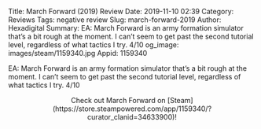 Title: March Forward (2019) Review
Date: 2019-11-10 02:39
Category: Reviews
Tags: negative review
Slug: march-forward-2019
Author: Hexadigital
Summary: EA: March Forward is an army formation simulator that’s a bit rough at the moment. I can’t seem to get past the second tutorial level, regardless of what tactics I try. 4/10
og_image: images/steam/1159340.jpg
Appid: 1159340

EA: March Forward is an army formation simulator that’s a bit rough at the moment. I can’t seem to get past the second tutorial level, regardless of what tactics I try. 4/10

<center>Check out March Forward on [Steam](https://store.steampowered.com/app/1159340/?curator_clanid=34633900)!</center>
